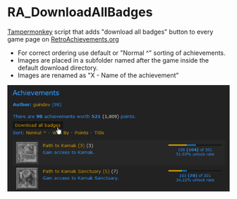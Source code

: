 # RA_DownloadAllBadges
[Tampermonkey](https://www.tampermonkey.net/index.php) script that adds "download all badges" button to every game page on [RetroAchievements.org](https://retroachievements.org/)

- For correct ordering use default or "Normal ^" sorting of achievements.
- Images are placed in a subfolder named after the game inside the default download directory.
- Images are renamed as "X - Name of the achievement"

![image showing the button on the website](/cover.png)
